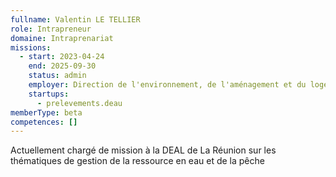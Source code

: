 ```yaml
---
fullname: Valentin LE TELLIER
role: Intrapreneur
domaine: Intraprenariat
missions:
  - start: 2023-04-24
    end: 2025-09-30
    status: admin
    employer: Direction de l'environnement, de l'aménagement et du logement de La Réunion
    startups:
      - prelevements.deau
memberType: beta
competences: []
---
```

Actuellement chargé de mission à la DEAL de La Réunion sur les thématiques de gestion de la ressource en eau et de la pêche